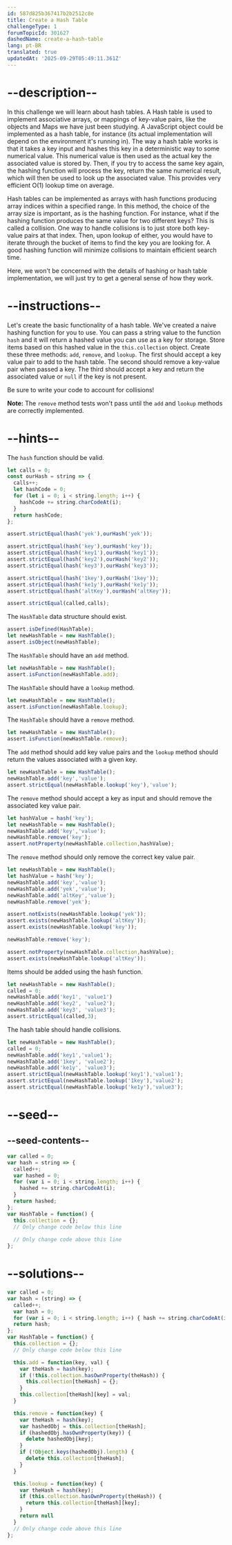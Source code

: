 ```yaml
---
id: 587d825b367417b2b2512c8e
title: Create a Hash Table
challengeType: 1
forumTopicId: 301627
dashedName: create-a-hash-table
lang: pt-BR
translated: true
updatedAt: '2025-09-29T05:49:11.361Z'
---
```


# --description--

In this challenge we will learn about hash tables. A Hash table is used to implement associative arrays, or mappings of key-value pairs, like the objects and Maps we have just been studying. A JavaScript object could be implemented as a hash table, for instance (its actual implementation will depend on the environment it's running in). The way a hash table works is that it takes a key input and hashes this key in a deterministic way to some numerical value. This numerical value is then used as the actual key the associated value is stored by. Then, if you try to access the same key again, the hashing function will process the key, return the same numerical result, which will then be used to look up the associated value. This provides very efficient O(1) lookup time on average.

Hash tables can be implemented as arrays with hash functions producing array indices within a specified range. In this method, the choice of the array size is important, as is the hashing function. For instance, what if the hashing function produces the same value for two different keys? This is called a collision. One way to handle collisions is to just store both key-value pairs at that index. Then, upon lookup of either, you would have to iterate through the bucket of items to find the key you are looking for. A good hashing function will minimize collisions to maintain efficient search time.

Here, we won't be concerned with the details of hashing or hash table implementation, we will just try to get a general sense of how they work.

# --instructions--

Let's create the basic functionality of a hash table. We've created a naive hashing function for you to use. You can pass a string value to the function `hash` and it will return a hashed value you can use as a key for storage. Store items based on this hashed value in the `this.collection` object. Create these three methods: `add`, `remove`, and `lookup`. The first should accept a key value pair to add to the hash table. The second should remove a key-value pair when passed a key. The third should accept a key and return the associated value or `null` if the key is not present.

Be sure to write your code to account for collisions!

**Note:** The `remove` method tests won't pass until the `add` and `lookup` methods are correctly implemented.

# --hints--

The `hash` function should be valid. 

```js
let calls = 0;
const ourHash = string => {
  calls++;
  let hashCode = 0;
  for (let i = 0; i < string.length; i++) {
    hashCode += string.charCodeAt(i);
  }
  return hashCode;
};

assert.strictEqual(hash('yek'),ourHash('yek'));

assert.strictEqual(hash('key'),ourHash('key'));
assert.strictEqual(hash('key1'),ourHash('key1'));
assert.strictEqual(hash('key2'),ourHash('key2'));
assert.strictEqual(hash('key3'),ourHash('key3'));

assert.strictEqual(hash('1key'),ourHash('1key'));
assert.strictEqual(hash('ke1y'),ourHash('ke1y'));
assert.strictEqual(hash('altKey'),ourHash('altKey'));

assert.strictEqual(called,calls); 
```

The `HashTable` data structure should exist.

```js
assert.isDefined(HashTable); 
let newHashTable = new HashTable(); 
assert.isObject(newHashTable); 
```

The `HashTable` should have an `add` method.

```js
let newHashTable = new HashTable(); 
assert.isFunction(newHashTable.add); 
```

The `HashTable` should have a `lookup` method.

```js
let newHashTable = new HashTable(); 
assert.isFunction(newHashTable.lookup); 
```

The `HashTable` should have a `remove` method.

```js
let newHashTable = new HashTable(); 
assert.isFunction(newHashTable.remove); 
```

The `add` method should add key value pairs and the `lookup` method should return the values associated with a given key.

```js
let newHashTable = new HashTable(); 
newHashTable.add('key','value');
assert.strictEqual(newHashTable.lookup('key'),'value'); 
```

The `remove` method should accept a key as input and should remove the associated key value pair.

```js
let hashValue = hash('key');
let newHashTable = new HashTable(); 
newHashTable.add('key','value');
newHashTable.remove('key'); 
assert.notProperty(newHashTable.collection,hashValue); 
```

The `remove` method should only remove the correct key value pair.

```js
let newHashTable = new HashTable(); 
let hashValue = hash('key');
newHashTable.add('key','value');
newHashTable.add('yek','value');
newHashTable.add('altKey','value');
newHashTable.remove('yek');

assert.notExists(newHashTable.lookup('yek'));
assert.exists(newHashTable.lookup('altKey'));
assert.exists(newHashTable.lookup('key'));

newHashTable.remove('key');

assert.notProperty(newHashTable.collection,hashValue); 
assert.exists(newHashTable.lookup('altKey'));

```

Items should be added using the hash function.

```js
let newHashTable = new HashTable(); 
called = 0;
newHashTable.add('key1', 'value1')
newHashTable.add('key2', 'value2');
newHashTable.add('key3', 'value3');
assert.strictEqual(called,3); 
```

The hash table should handle collisions.

```js
let newHashTable = new HashTable(); 
called = 0;
newHashTable.add('key1','value1');
newHashTable.add('1key', 'value2'); 
newHashTable.add('ke1y', 'value3'); 
assert.strictEqual(newHashTable.lookup('key1'),'value1');
assert.strictEqual(newHashTable.lookup('1key'),'value2');
assert.strictEqual(newHashTable.lookup('ke1y'),'value3');
```

# --seed--

## --seed-contents--

```js
var called = 0;
var hash = string => {
  called++;
  var hashed = 0;
  for (var i = 0; i < string.length; i++) {
    hashed += string.charCodeAt(i);
  }
  return hashed;
};
var HashTable = function() {
  this.collection = {};
  // Only change code below this line
  
  // Only change code above this line
};
```

# --solutions--

```js
var called = 0;
var hash = (string) => {
  called++;
  var hash = 0;
  for (var i = 0; i < string.length; i++) { hash += string.charCodeAt(i); }
  return hash;
};
var HashTable = function() {
  this.collection = {};
  // Only change code below this line

  this.add = function(key, val) {
    var theHash = hash(key);
    if (!this.collection.hasOwnProperty(theHash)) {
      this.collection[theHash] = {};
    }
    this.collection[theHash][key] = val;
  }

  this.remove = function(key) {
    var theHash = hash(key);
    var hashedObj = this.collection[theHash];
    if (hashedObj.hasOwnProperty(key)) {
      delete hashedObj[key];
    }
    if (!Object.keys(hashedObj).length) {
      delete this.collection[theHash];
    }
  }

  this.lookup = function(key) {
    var theHash = hash(key);
    if (this.collection.hasOwnProperty(theHash)) {
      return this.collection[theHash][key];
    }
    return null
  }
  // Only change code above this line
};
```
